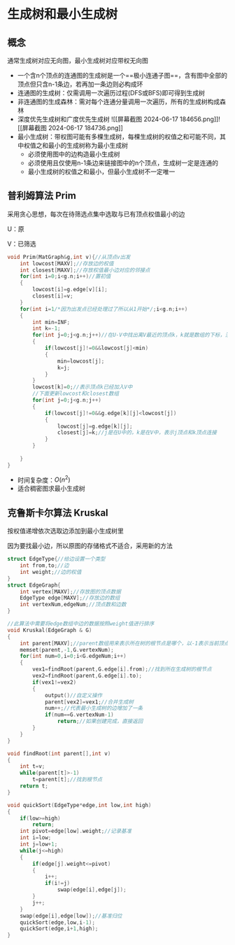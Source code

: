 # 生成树和最小生成树

## 概念

通常生成树对应无向图，最小生成树对应带权无向图

- 一个含n个顶点的连通图的生成树是一个==极小连通子图==，含有图中全部的顶点但只含n-1条边，若再加一条边则必构成环
- 连通图的生成树：仅需调用一次遍历过程(DFS或BFS)即可得到生成树
- 非连通图的生成森林：需对每个连通分量调用一次遍历，所有的生成树构成森林
- 深度优先生成树和广度优先生成树
	![[屏幕截图 2024-06-17 184656.png]]![[屏幕截图 2024-06-17 184736.png]]
- 最小生成树：带权图可能有多棵生成树，每棵生成树的权值之和可能不同，其中权值之和最小的生成树称为最小生成树
  - 必须使用图中的边构造最小生成树
  - 必须使用且仅使用n-1条边来链接图中的n个顶点，生成树一定是连通的
  - 最小生成树的权值之和最小，但最小生成树不一定唯一

## 普利姆算法 Prim

采用贪心思想，每次在待筛选点集中选取与已有顶点权值最小的边

U：原

V：已筛选

~~~c++
void Prim(MatGraph&g,int v){//从顶点v出发
    int lowcost[MAXV];//存放边的权值
    int closest[MAXV];//存放权值最小边对应的邻接点
    for(int i=0;i<g.n;i++)//置初值
    {
        lowcost[i]=g.edge[v][i];
        closest[i]=v;
    }
    for(int i=1/*因为出发点已经处理过了所以从1开始*/;i<g.n;i++)
    {
        int min=INF;
        int k=-1;
        for(int j=0;j<g.n;j++)//在U-V中找出离V最近的顶点k，k就是数组的下标，注意，closest里装的是k邻接的顶点
        {
            if(lowcost[j]!=0&&lowcost[j]<min)
            {
                min=lowcost[j];
                k=j;
            }
        }
        lowcost[k]=0;//表示顶点k已经加入V中
        //下面更新lowcost和closest数组
        for(int j=0;j<g.n;j++)
        {
            if(lowcost[j]!=0&&g.edge[k][j]<lowcost[j])
            {
                lowcost[j]=g.edge[k][j];
                closest[j]=k;//j是在U中的，k是在V中，表示j顶点和k顶点连接
            }
        }
        
    }
}
~~~

- 时间复杂度：$O(n^2)$
- 适合稠密图求最小生成树

## 克鲁斯卡尔算法 Kruskal

按权值递增依次选取边添加到最小生成树里

因为要找最小边，所以原图的存储格式不适合，采用新的方法

~~~c++
struct EdgeType{//给边设置一个类型
    int from,to;//边
    int weight;//边的权值
}
struct EdgeGraph{
    int vertex[MAXV];//存放图的顶点数据
    EdgeType edge[MAXV];//存放边的数组
    int vertexNum,edgeNum;//顶点数和边数
}

//此算法中需要将edge数组中边的数据按照weight值进行排序
void Kruskal(EdgeGraph & G)
{
    int parent[MAXV];//parent数组用来表示所在树的根节点是哪个，以-1表示当前顶点就是根节点
    memset(parent,-1,G.vertexNum);
    for(int num=0,i=0;i<G.edgeNum;i++)
    {
        vex1=findRoot(parent,G.edge[i].from);//找到所在生成树的根节点
        vex2=findRoot(parent,G.edge[i].to);
        if(vex1!=vex2)
        {
            output()//自定义操作
            parent[vex2]=vex1;//合并生成树
            num++;//代表最小生成树的边增加了一条
            if(num==G.vertexNum-1)
                return;//如果创建完成，直接返回
        }
    }
}

void findRoot(int parent[],int v)
{
    int t=v;
    while(parent[t]>-1)
        t=parent[t];//找到根节点
    return t;
}

void quickSort(EdgeType*edge,int low,int high)
{
	if(low>=high)
        return;
    int pivot=edge[low].weight;//记录基准
    int i=low;
    int j=low+1;
    while(j<=high)
    {
        if(edge[j].weight<=pivot)
        {
            i++;
            if(i!=j)
                swap(edge[i],edge[j]);
        }
        j++;
    }
    swap(edge[i],edge[low]);//基准归位
    quickSort(edge,low,i-1);
    quickSort(edge,i+1,high);
}
~~~



